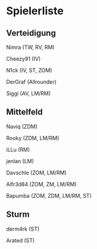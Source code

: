 Spielerliste
==========

Verteidigung
----------

Nimra (TW, RV, RM)

Cheezy91 (IV)

N1ck (IV, ST, ZOM)

DerGraf (Allrounder)

Siggi (AV, LM/RM)

Mittelfeld
----------

Naviq (ZDM)

Rooky (ZDM, LM/RM)

iLLu (RM)

jenlan (LM)

Davschle (ZOM, LM/RM)

Alfr3d84 (ZOM, ZM, LM/RM)

Bapumba (ZOM, ZDM, LM/RM, ST)

Sturm
----------

derm4rk (ST)

Arated (ST)

